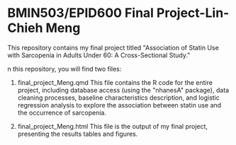 # BMIN503/EPID600 Final Project-Lin-Chieh Meng

This repository contains my final project titled "Association of Statin Use with Sarcopenia in Adults Under 60: A Cross-Sectional Study."

n this repository, you will find two files:

1. final_project_Meng.qmd
This file contains the R code for the entire project, including database access (using the "nhanesA" package), data cleaning processes, baseline characteristics description, and logistic regression analysis to explore the association between statin use and the occurrence of sarcopenia.

2. final_project_Meng.html
This file is the output of my final project, presenting the results tables and figures.

